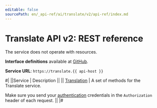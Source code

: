 ```yaml
---
editable: false
sourcePath: en/_api-ref/ai/translate/v2/api-ref/index.md
---
```


# Translate API v2: REST reference

The service does not operate with resources.

**Interface definitions** available at [GitHub](https://github.com/yandex-cloud/cloudapi/tree/master/yandex/cloud/ai/translate/v2).

**Service URL**: `https://translate.{{ api-host }}`

#|
||Service | Description ||
|| [Translation](Translation/index.md) | A set of methods for the Translate service.

Make sure you send your [authentication](/docs/translate/api-ref/authentication) credentials in the `Authorization` header of each request. ||
|#